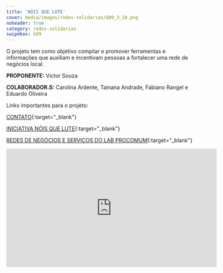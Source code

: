 ```yaml
---
title: 'NÓIS QUE LUTE'
cover: media/images/redes-solidarias/G09_3_20.png
noheader: true
category: redes-solidarias
swipebox: G09
---
```

  
O projeto tem como objetivo compilar e promover ferramentas e informações que auxiliam e incentivam pessoas a fortalecer uma rede de negócios local.

**PROPONENTE:**
Victor Souza

**COLABORADOR.S:**
Carolina Ardente, Tainana Andrade, Fabiano Rangel e Eduardo Oliveira


Links importantes para o projeto:

[CONTATO](mailto:iniciativanoisquelute@gmail.com){:target="_blank"}

[INICIATIVA NÓIS QUE LUTE](https://lab.procomum.org/nos-que-lute-um-manual-da-correria-para-fortalecer-uma-rede-de-negocios-locais/){:target="_blank"}
  
[REDES DE NEGÓCIOS E SERVIÇOS DO LAB PROCOMUM](https://lab.procomum.org/rede-de-negocios-servicos/){:target="_blank"}
  


<div class="video-wrapper video-wrapper-16x9">
<iframe width="560" height="315" src="https://www.youtube.com/embed/60UBztlIhkM" frameborder="0" allow="accelerometer; autoplay; encrypted-media; gyroscope; picture-in-picture" allowfullscreen></iframe>
</div>
  
